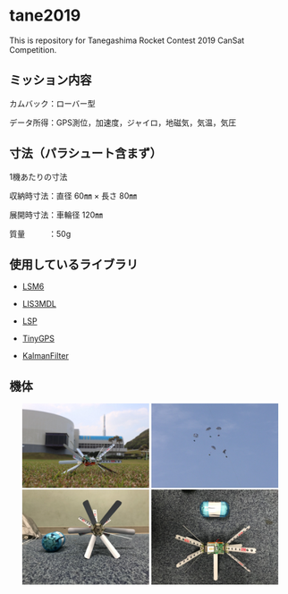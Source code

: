 # tane2019
This is repository for Tanegashima Rocket Contest 2019 CanSat Competition.

## ミッション内容

カムバック：ローバー型

データ所得：GPS測位，加速度，ジャイロ，地磁気，気温，気圧

## 寸法（パラシュート含まず）

1機あたりの寸法

収納時寸法：直径 60㎜ × 長さ 80㎜

展開時寸法：車輪径 120㎜

質量　　　：50g

## 使用しているライブラリ

 - [LSM6](https://github.com/pololu/lsm6-arduino)

 - [LIS3MDL](https://github.com/pololu/lis3mdl-arduino)

 - [LSP](https://github.com/pololu/lps-arduino)

 - [TinyGPS](http://arduiniana.org/libraries/tinygpsplus/)

 - [KalmanFilter](https://github.com/TKJElectronics/KalmanFilter)
 
 ## 機体

<div align="center">
<img src="https://raw.githubusercontent.com/ymt117/tane2019/master/image/capsule_sat%20(3).JPG" alt="img" width="45%">
<img src="https://raw.githubusercontent.com/ymt117/tane2019/master/image/capsule_sat%20(2).JPG" alt="img" width="45%">
<img src="https://raw.githubusercontent.com/ymt117/tane2019/master/image/capsule_sat%20(1).JPG" alt="img" width="45%">
<img src="https://raw.githubusercontent.com/ymt117/tane2019/master/image/capsule_sat%20(4).JPG" alt="img" width="45%">
</div>

